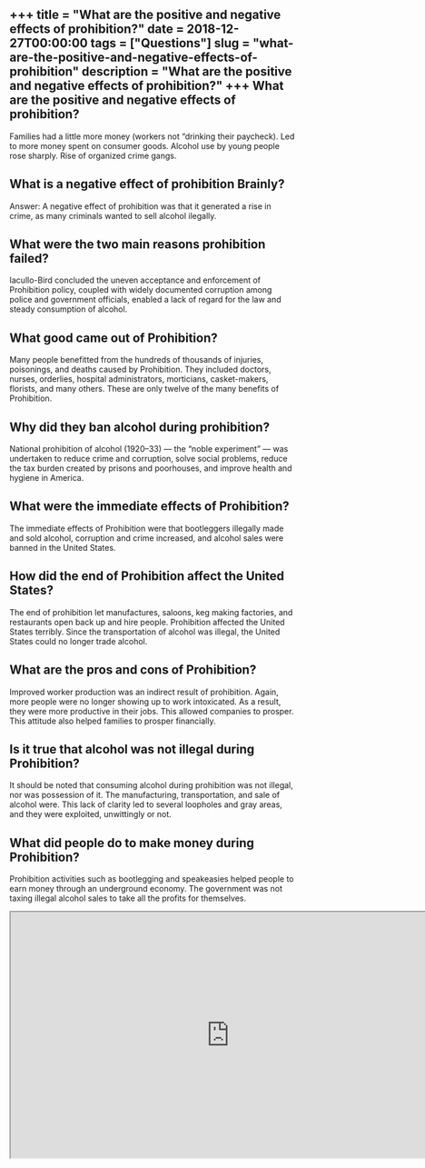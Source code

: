 +++
title = "What are the positive and negative effects of prohibition?"
date = 2018-12-27T00:00:00
tags = ["Questions"]
slug = "what-are-the-positive-and-negative-effects-of-prohibition"
description = "What are the positive and negative effects of prohibition?"
+++
What are the positive and negative effects of prohibition?
----------------------------------------------------------

Families had a little more money (workers not “drinking their paycheck). Led to more money spent on consumer goods. Alcohol use by young people rose sharply. Rise of organized crime gangs.

What is a negative effect of prohibition Brainly?
-------------------------------------------------

Answer: A negative effect of prohibition was that it generated a rise in crime, as many criminals wanted to sell alcohol ilegally.

What were the two main reasons prohibition failed?
--------------------------------------------------

Iacullo-Bird concluded the uneven acceptance and enforcement of Prohibition policy, coupled with widely documented corruption among police and government officials, enabled a lack of regard for the law and steady consumption of alcohol.

What good came out of Prohibition?
----------------------------------

Many people benefitted from the hundreds of thousands of injuries, poisonings, and deaths caused by Prohibition. They included doctors, nurses, orderlies, hospital administrators, morticians, casket-makers, florists, and many others. These are only twelve of the many benefits of Prohibition.

Why did they ban alcohol during prohibition?
--------------------------------------------

National prohibition of alcohol (1920–33) — the “noble experiment” — was undertaken to reduce crime and corruption, solve social problems, reduce the tax burden created by prisons and poorhouses, and improve health and hygiene in America.

What were the immediate effects of Prohibition?
-----------------------------------------------

The immediate effects of Prohibition were that bootleggers illegally made and sold alcohol, corruption and crime increased, and alcohol sales were banned in the United States.

How did the end of Prohibition affect the United States?
--------------------------------------------------------

The end of prohibition let manufactures, saloons, keg making factories, and restaurants open back up and hire people. Prohibition affected the United States terribly. Since the transportation of alcohol was illegal, the United States could no longer trade alcohol.

What are the pros and cons of Prohibition?
------------------------------------------

Improved worker production was an indirect result of prohibition. Again, more people were no longer showing up to work intoxicated. As a result, they were more productive in their jobs. This allowed companies to prosper. This attitude also helped families to prosper financially.

Is it true that alcohol was not illegal during Prohibition?
-----------------------------------------------------------

It should be noted that consuming alcohol during prohibition was not illegal, nor was possession of it. The manufacturing, transportation, and sale of alcohol were. This lack of clarity led to several loopholes and gray areas, and they were exploited, unwittingly or not.

What did people do to make money during Prohibition?
----------------------------------------------------

Prohibition activities such as bootlegging and speakeasies helped people to earn money through an underground economy. The government was not taxing illegal alcohol sales to take all the profits for themselves.

<iframe allow="accelerometer; autoplay; clipboard-write; encrypted-media; gyroscope; picture-in-picture" allowfullscreen="" class="__youtube_prefs__  epyt-is-override  no-lazyload" data-no-lazy="1" data-origheight="433" data-origwidth="770" data-skipgform_ajax_framebjll="" height="433" id="_ytid_77006" loading="lazy" src="https://www.youtube.com/embed/_CE4u6jI_rc?enablejsapi=1&autoplay=0&cc_load_policy=0&cc_lang_pref=&iv_load_policy=1&loop=0&modestbranding=0&rel=1&fs=1&playsinline=0&autohide=2&theme=dark&color=red&controls=1&" title="YouTube player" width="770"></iframe>